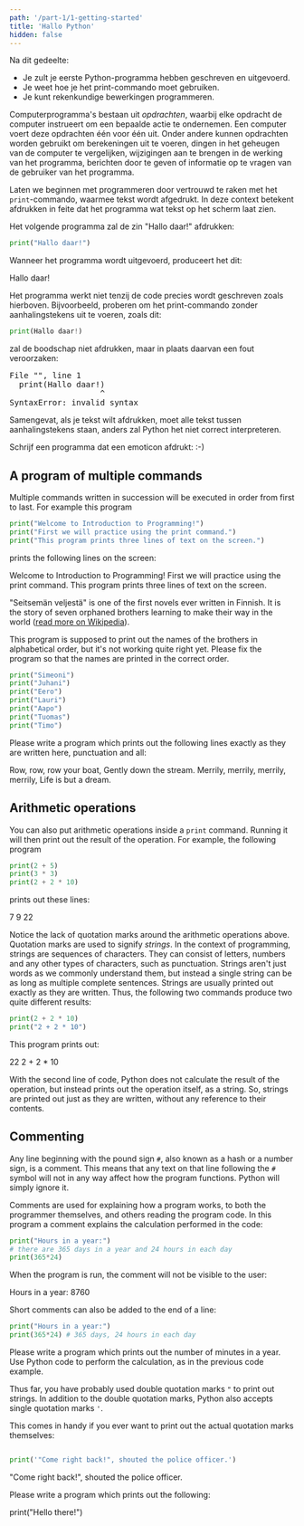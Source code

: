 ```yaml
---
path: '/part-1/1-getting-started'
title: 'Hallo Python'
hidden: false
---
```


<text-box variant='learningObjectives' name='Leerdoelen'>

Na dit gedeelte:

- Je zult je eerste Python-programma hebben geschreven en uitgevoerd.
- Je weet hoe je het print-commando moet gebruiken.
- Je kunt rekenkundige bewerkingen programmeren.

</text-box>

Computerprogramma's bestaan uit _opdrachten_, waarbij elke opdracht de computer instrueert om een bepaalde actie te ondernemen. Een computer voert deze opdrachten één voor één uit. Onder andere kunnen opdrachten worden gebruikt om berekeningen uit te voeren, dingen in het geheugen van de computer te vergelijken, wijzigingen aan te brengen in de werking van het programma, berichten door te geven of informatie op te vragen van de gebruiker van het programma.

Laten we beginnen met programmeren door vertrouwd te raken met het `print`-commando, waarmee tekst wordt afgedrukt. In deze context betekent afdrukken in feite dat het programma wat tekst op het scherm laat zien.


Het volgende programma zal de zin "Hallo daar!" afdrukken:

```python
print("Hallo daar!")
```

Wanneer het programma wordt uitgevoerd, produceert het dit:

<sample-output>

Hallo daar!

</sample-output>

Het programma werkt niet tenzij de code precies wordt geschreven zoals hierboven. Bijvoorbeeld, proberen om het print-commando zonder aanhalingstekens uit te voeren, zoals dit:

```python
print(Hallo daar!)
```

zal de boodschap niet afdrukken, maar in plaats daarvan een fout veroorzaken:

<sample-output>

<pre>
File "<stdin>", line 1
  print(Hallo daar!)
                   ^
SyntaxError: invalid syntax
</pre>

</sample-output>

Samengevat, als je tekst wilt afdrukken, moet alle tekst tussen aanhalingstekens staan, anders zal Python het niet correct interpreteren.

<in-browser-programming-exercise name="Emoticon" tmcname="part01-01_emoticon" height="300px">

Schrijf een programma dat een emoticon afdrukt: :-)

</in-browser-programming-exercise>

## A program of multiple commands

Multiple commands written in succession will be executed in order from first to last.
For example this program

```python
print("Welcome to Introduction to Programming!")
print("First we will practice using the print command.")
print("This program prints three lines of text on the screen.")
```
prints the following lines on the screen:

<sample-output>

Welcome to Introduction to Programming!
First we will practice using the print command.
This program prints three lines of text on the screen.

</sample-output>

<in-browser-programming-exercise name="Fix the code: Seven Brothers" tmcname="part01-02_seven_brothers">

"Seitsemän veljestä" is one of the first novels ever written in Finnish. It is the story of seven orphaned brothers learning to make their way in the world ([read more on Wikipedia](https://en.wikipedia.org/wiki/Seitsem%C3%A4n_veljest%C3%A4)).

This program is supposed to print out the names of the brothers in alphabetical order, but it's not working quite right yet. Please fix the program so that the names are printed in the correct order.


```python
print("Simeoni")
print("Juhani")
print("Eero")
print("Lauri")
print("Aapo")
print("Tuomas")
print("Timo")
```

</in-browser-programming-exercise>


<in-browser-programming-exercise name="Row, Row, Row Your Boat" tmcname="part01-03_row_your_boat">

Please write a program which prints out the following lines exactly as they are written here, punctuation and all:

<sample-output>

Row, row, row your boat,
Gently down the stream.
Merrily, merrily, merrily, merrily,
Life is but a dream.

</sample-output>

</in-browser-programming-exercise>


## Arithmetic operations

You can also put arithmetic operations inside a `print` command. Running it will then print out the result of the operation. For example, the following program

```python
print(2 + 5)
print(3 * 3)
print(2 + 2 * 10)
```
prints out these lines:

<sample-output>

7
9
22

</sample-output>

Notice the lack of quotation marks around the arithmetic operations above. Quotation marks are used to signify _strings_. In the context of programming, strings are sequences of characters. They can consist of letters, numbers and any other types of characters, such as punctuation. Strings aren't just words as we commonly understand them, but instead a single string can be as long as multiple complete sentences.
Strings are usually printed out exactly as they are written. Thus, the following two commands produce two quite different results:

```python
print(2 + 2 * 10)
print("2 + 2 * 10")
```

This program prints out:

<sample-output>

22
2 + 2 * 10

</sample-output>

With the second line of code, Python does not calculate the result of the operation, but instead prints out the operation itself, as a string.
So, strings are printed out just as they are written, without any reference to their contents.

## Commenting

Any line beginning with the pound sign `#`, also known as a hash or a number sign, is a comment. This means that any text on that line following the `#` symbol will not in any way affect how the program functions. Python will simply ignore it.

Comments are used for explaining how a program works, to both the programmer themselves, and others reading the program code. In this program a comment explains the calculation performed in the code:

```python
print("Hours in a year:")
# there are 365 days in a year and 24 hours in each day
print(365*24)
```

When the program is run, the comment will not be visible to the user:

<sample-output>

Hours in a year:
8760

</sample-output>

Short comments can also be added to the end of a line:

```python
print("Hours in a year:")
print(365*24) # 365 days, 24 hours in each day
```

<in-browser-programming-exercise name="Minutes in a year" tmcname="part01-04_minutes_in_a_year">

Please write a program which prints out the number of minutes in a year. Use Python code to perform the calculation, as in the previous code example.

</in-browser-programming-exercise>

<in-browser-programming-exercise name="Print some code" tmcname="part01-05_print_code">

Thus far, you have probably used double quotation marks `"` to print out strings. In addition to the double quotation marks, Python also accepts single quotation marks `'`.

This comes in handy if you ever want to print out the actual quotation marks themselves:

```python

print('"Come right back!", shouted the police officer.')

```

<sample-output>

"Come right back!", shouted the police officer.

</sample-output>

Please write a program which prints out the following:

<sample-output>

print("Hello there!")

</sample-output>



</in-browser-programming-exercise>


<!--

A quiz to review the contents of this section:

<quiz id="f1d6d205-dfd6-5c6f-b148-b332dfd64289"></quiz>

-->
